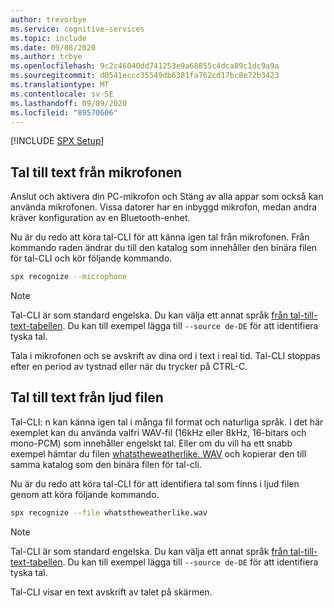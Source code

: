 ```yaml
---
author: trevorbye
ms.service: cognitive-services
ms.topic: include
ms.date: 09/08/2020
ms.author: trbye
ms.openlocfilehash: 9c2c46040dd741253e9a68855c4dca89c1dc9a9a
ms.sourcegitcommit: d0541eccc35549db6381fa762cd17bc8e72b3423
ms.translationtype: MT
ms.contentlocale: sv-SE
ms.lasthandoff: 09/09/2020
ms.locfileid: "89570606"
---
```

[!INCLUDE [SPX Setup](../../spx-setup.md)]

## <a name="speech-to-text-from-microphone"></a>Tal till text från mikrofonen

Anslut och aktivera din PC-mikrofon och Stäng av alla appar som också kan använda mikrofonen. Vissa datorer har en inbyggd mikrofon, medan andra kräver konfiguration av en Bluetooth-enhet.

Nu är du redo att köra tal-CLI för att känna igen tal från mikrofonen. Från kommando raden ändrar du till den katalog som innehåller den binära filen för tal-CLI och kör följande kommando.

```bash
spx recognize --microphone
```

> [!NOTE]
> Tal-CLI är som standard engelska. Du kan välja ett annat språk [från tal-till-text-tabellen](../../../../language-support.md).
> Du kan till exempel lägga till `--source de-DE` för att identifiera tyska tal.

Tala i mikrofonen och se avskrift av dina ord i text i real tid. Tal-CLI stoppas efter en period av tystnad eller när du trycker på CTRL-C.

## <a name="speech-to-text-from-audio-file"></a>Tal till text från ljud filen

Tal-CLI: n kan känna igen tal i många fil format och naturliga språk. I det här exemplet kan du använda valfri WAV-fil (16kHz eller 8kHz, 16-bitars och mono-PCM) som innehåller engelskt tal. Eller om du vill ha ett snabb exempel hämtar du filen <a href="https://github.com/Azure-Samples/cognitive-services-speech-sdk/blob/master/samples/csharp/sharedcontent/console/whatstheweatherlike.wav" download="whatstheweatherlike" target="_blank">whatstheweatherlike. <span class="docon docon-download x-hidden-focus"></span> WAV</a> och kopierar den till samma katalog som den binära filen för tal-cli.

Nu är du redo att köra tal-CLI för att identifiera tal som finns i ljud filen genom att köra följande kommando.

```bash
spx recognize --file whatstheweatherlike.wav
```

> [!NOTE]
> Tal-CLI är som standard engelska. Du kan välja ett annat språk [från tal-till-text-tabellen](../../../../language-support.md).
> Du kan till exempel lägga till `--source de-DE` för att identifiera tyska tal.

Tal-CLI visar en text avskrift av talet på skärmen.